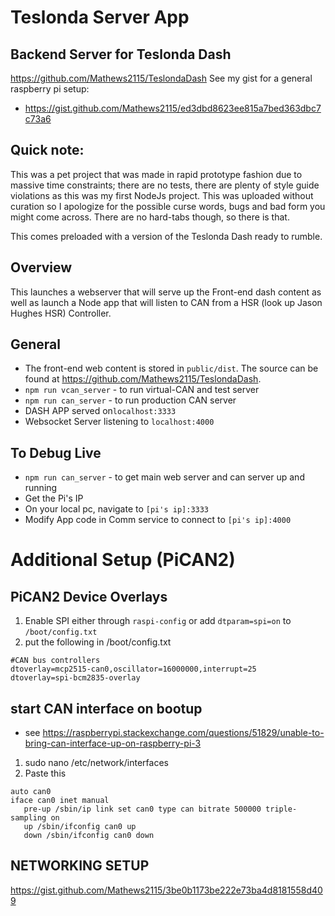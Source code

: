 # Teslonda Server App
## Backend Server for Teslonda Dash
https://github.com/Mathews2115/TeslondaDash
See my gist for a general raspberry pi setup:
- https://gist.github.com/Mathews2115/ed3dbd8623ee815a7bed363dbc7c73a6

## Quick note:
This was a pet project that was made in rapid prototype fashion due to massive time constraints;  there are no tests, there are plenty of style guide violations as this was my first NodeJs project.  This was uploaded without curation so I apologize for the possible curse words, bugs and bad form you might come across.  There are no hard-tabs though, so there is that.

This comes preloaded with a version of the Teslonda Dash ready to rumble.

## Overview
This launches a webserver that will serve up the Front-end dash content as well as launch a Node app that will listen to CAN from a HSR (look up Jason Hughes HSR) Controller.

## General
* The front-end web content is stored in `public/dist`.  The source can be found at https://github.com/Mathews2115/TeslondaDash.
* `npm run vcan_server` - to run virtual-CAN and test server
* `npm run can_server` - to run production CAN server
* DASH APP served on`localhost:3333`
* Websocket Server listening to `localhost:4000`

## To Debug Live
* `npm run can_server` - to get main web server and can server up and running
* Get the Pi's IP
* On your local pc, navigate to `[pi's ip]:3333`
* Modify App code in Comm service to connect to `[pi's ip]:4000`

# Additional Setup (PiCAN2)
## PiCAN2 Device Overlays
1. Enable SPI either through `raspi-config` or add `dtparam=spi=on` to `/boot/config.txt`
2. put the following in /boot/config.txt
```
#CAN bus controllers
dtoverlay=mcp2515-can0,oscillator=16000000,interrupt=25
dtoverlay=spi-bcm2835-overlay
```

## start CAN interface on bootup
* see  https://raspberrypi.stackexchange.com/questions/51829/unable-to-bring-can-interface-up-on-raspberry-pi-3
1. sudo nano /etc/network/interfaces
2. Paste this
```
auto can0
iface can0 inet manual
   pre-up /sbin/ip link set can0 type can bitrate 500000 triple-sampling on
   up /sbin/ifconfig can0 up
   down /sbin/ifconfig can0 down
```

## NETWORKING SETUP
https://gist.github.com/Mathews2115/3be0b1173be222e73ba4d8181558d409
